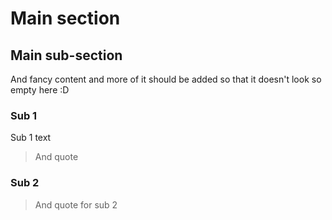 # Main section

## Main sub-section

And fancy content and more of it should be added so that it doesn't look so empty here :D

### Sub 1

Sub 1 text
>And quote

### Sub 2

> And quote for sub 2